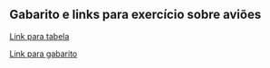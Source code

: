 ## Gabarito e links para exercício sobre aviões

[Link para tabela](https://docs.google.com/a/voltdata.info/spreadsheets/d/1C1bPWLF90TIId10TtCnvNEkikjcg27QUeVJrjM6zyVw/pub?gid=0#)

[Link para gabarito](https://docs.google.com/spreadsheets/d/1jTd4lBQRrneKtK9JKCsJF9YpBllNFzskg3xAjfntszA/edit?usp=sharing)
